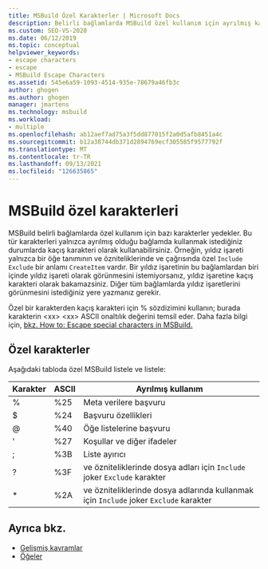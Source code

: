 ```yaml
---
title: MSBuild Özel Karakterler | Microsoft Docs
description: Belirli bağlamlarda MSBuild özel kullanım için ayrılmış karakterler hakkında bilgi ve bu karakterlerin ne zaman ve nasıl kaçış karakteri olarak kaçacaklarını öğrenin.
ms.custom: SEO-VS-2020
ms.date: 06/12/2019
ms.topic: conceptual
helpviewer_keywords:
- escape characters
- escape
- MSBuild Escape Characters
ms.assetid: 545e6a59-1093-4514-935e-78679a46fb3c
author: ghogen
ms.author: ghogen
manager: jmartens
ms.technology: msbuild
ms.workload:
- multiple
ms.openlocfilehash: ab12aef7ad75a3f5dd877015f2a0d5afb8451a4c
ms.sourcegitcommit: b12a38744db371d2894769ecf305585f9577792f
ms.translationtype: MT
ms.contentlocale: tr-TR
ms.lasthandoff: 09/13/2021
ms.locfileid: "126635865"
---
```

# <a name="msbuild-special-characters"></a>MSBuild özel karakterleri

MSBuild belirli bağlamlarda özel kullanım için bazı karakterler yedekler. Bu tür karakterleri yalnızca ayrılmış olduğu bağlamda kullanmak istediğiniz durumlarda kaçış karakteri olarak kullanabilirsiniz. Örneğin, yıldız işareti yalnızca bir öğe tanımının ve özniteliklerinde ve çağrısında özel `Include` `Exclude` bir anlamı `CreateItem` vardır. Bir yıldız işaretinin bu bağlamlardan biri içinde yıldız işareti olarak görünmesini istemiyorsanız, yıldız işaretine kaçış karakteri olarak bakamazsiniz. Diğer tüm bağlamlarda yıldız işaretlerini görünmesini istediğiniz yere yazmanız gerekir.

 Özel bir karakterden kaçış karakteri için % sözdizimini kullanın; burada karakterin \<xx> \<xx> ASCII onaltılık değerini temsil eder. Daha fazla bilgi için, [bkz. How to: Escape special characters in MSBuild.](../msbuild/how-to-escape-special-characters-in-msbuild.md)

## <a name="special-characters"></a>Özel karakterler

 Aşağıdaki tabloda özel MSBuild listele ve listele:

|**Karakter**|**ASCII**|**Ayrılmış kullanım**|
|-------------------|---------------|------------------------|
|%|%25|Meta verilere başvuru|
|$|%24|Başvuru özellikleri|
|@|%40|Öğe listelerine başvuru|
|'|%27|Koşullar ve diğer ifadeler|
|;|%3B|Liste ayırıcı|
|?|%3F|ve özniteliklerinde dosya adları için `Include` joker `Exclude` karakter|
|*|%2A|ve özniteliklerinde dosya adlarında kullanmak için `Include` joker `Exclude` karakter|

## <a name="see-also"></a>Ayrıca bkz.

- [Gelişmiş kavramlar](../msbuild/msbuild-advanced-concepts.md)
- [Öğeler](../msbuild/msbuild-items.md)

